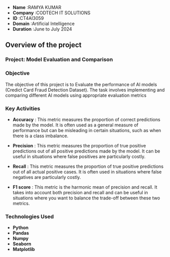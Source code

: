 - **Name** :RAMYA KUMAR
- **Company** :CODTECH IT SOLUTIONS
- **ID** :CT4AI3059
- **Domain**  :Artificial Intelligence
- **Duration** :June to July 2024




## Overview of the project

### Project: Model Evaluation and Comparison

### Objective 
The objective of this project is to Evaluate the performance of AI models (Credict Card Fraud Detection Dataset). The task involves implementing and comparing different AI models using appropriate evaluation metrics
### Key Activities
- **Accuracy** : This metric measures the proportion of correct predictions made by the model. It is often used as a general 
                 measure of performance but can be misleading in certain situations, such as when there is a class imbalance. 
- **Precision** : This metric measures the proportion of true positive predictions out of all positive predictions made by the 
                  model. It can be useful in situations where false positives are particularly costly.

- **Recall** : This metric measures the proportion of true positive predictions out of all actual positive cases. It is often used 
               in situations where false negatives are particularly costly.

- **F1 score** : This metric is the harmonic mean of precision and recall. It takes into account both precision and recall and can 
                 be useful in situations where you want to balance the trade-off between these two metrics.

### Technologies Used 
- **Python**
- **Pandas**
- **Numpy**
- **Seaborn**
- **Matplotlib**

